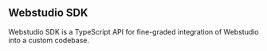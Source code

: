 ## Webstudio SDK

Webstudio SDK is a TypeScript API for fine-graded integration of Webstudio into a custom codebase.
